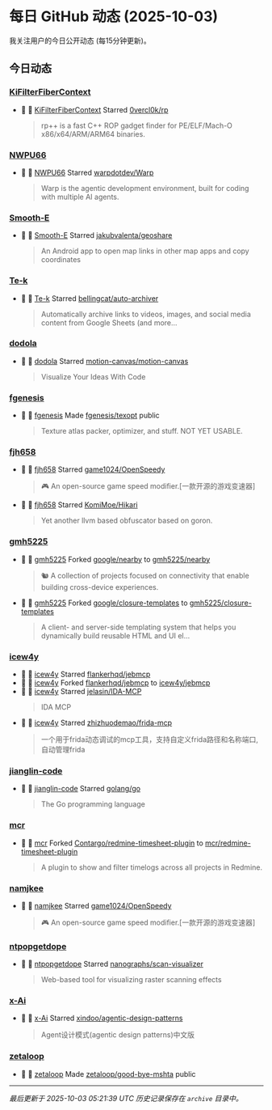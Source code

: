 # 每日 GitHub 动态 (2025-10-03)

我关注用户的今日公开动态 (每15分钟更新)。

## 今日动态

### [KiFilterFiberContext](https://github.com/KiFilterFiberContext)
- 🌟 👤 [KiFilterFiberContext](https://github.com/KiFilterFiberContext) Starred [0vercl0k/rp](https://github.com/0vercl0k/rp)
  > rp++ is a fast C++ ROP gadget finder for PE/ELF/Mach-O x86/x64/ARM/ARM64 binaries.

### [NWPU66](https://github.com/NWPU66)
- 🌟 👤 [NWPU66](https://github.com/NWPU66) Starred [warpdotdev/Warp](https://github.com/warpdotdev/Warp)
  > Warp is the agentic development environment, built for coding with multiple AI agents.

### [Smooth-E](https://github.com/Smooth-E)
- 🌟 👤 [Smooth-E](https://github.com/Smooth-E) Starred [jakubvalenta/geoshare](https://github.com/jakubvalenta/geoshare)
  > An Android app to open map links in other map apps and copy coordinates

### [Te-k](https://github.com/Te-k)
- 🌟 👤 [Te-k](https://github.com/Te-k) Starred [bellingcat/auto-archiver](https://github.com/bellingcat/auto-archiver)
  > Automatically archive links to videos, images, and social media content from Google Sheets (and more...

### [dodola](https://github.com/dodola)
- 🌟 👤 [dodola](https://github.com/dodola) Starred [motion-canvas/motion-canvas](https://github.com/motion-canvas/motion-canvas)
  > Visualize Your Ideas With Code

### [fgenesis](https://github.com/fgenesis)
- 🚀 👤 [fgenesis](https://github.com/fgenesis) Made [fgenesis/texopt](https://github.com/fgenesis/texopt) public
  > Texture atlas packer, optimizer, and stuff. NOT YET USABLE.

### [fjh658](https://github.com/fjh658)
- 🌟 👤 [fjh658](https://github.com/fjh658) Starred [game1024/OpenSpeedy](https://github.com/game1024/OpenSpeedy)
  > 🎮 An open-source game speed modifier.[一款开源的游戏变速器]
- 🌟 👤 [fjh658](https://github.com/fjh658) Starred [KomiMoe/Hikari](https://github.com/KomiMoe/Hikari)
  > Yet another llvm based obfuscator based on goron.

### [gmh5225](https://github.com/gmh5225)
- 🍴 👤 [gmh5225](https://github.com/gmh5225) Forked [google/nearby](https://github.com/google/nearby) to [gmh5225/nearby](https://github.com/gmh5225/nearby)
  > 🐿️ A collection of projects focused on connectivity that enable building cross-device experiences.
- 🍴 👤 [gmh5225](https://github.com/gmh5225) Forked [google/closure-templates](https://github.com/google/closure-templates) to [gmh5225/closure-templates](https://github.com/gmh5225/closure-templates)
  > A client- and server-side templating system that helps you dynamically build reusable HTML and UI el...

### [icew4y](https://github.com/icew4y)
- 🌟 👤 [icew4y](https://github.com/icew4y) Starred [flankerhqd/jebmcp](https://github.com/flankerhqd/jebmcp)
- 🍴 👤 [icew4y](https://github.com/icew4y) Forked [flankerhqd/jebmcp](https://github.com/flankerhqd/jebmcp) to [icew4y/jebmcp](https://github.com/icew4y/jebmcp)
- 🌟 👤 [icew4y](https://github.com/icew4y) Starred [jelasin/IDA-MCP](https://github.com/jelasin/IDA-MCP)
  > IDA MCP
- 🌟 👤 [icew4y](https://github.com/icew4y) Starred [zhizhuodemao/frida-mcp](https://github.com/zhizhuodemao/frida-mcp)
  > 一个用于frida动态调试的mcp工具，支持自定义frida路径和名称端口,自动管理frida

### [jianglin-code](https://github.com/jianglin-code)
- 🌟 👤 [jianglin-code](https://github.com/jianglin-code) Starred [golang/go](https://github.com/golang/go)
  > The Go programming language

### [mcr](https://github.com/mcr)
- 🍴 👤 [mcr](https://github.com/mcr) Forked [Contargo/redmine-timesheet-plugin](https://github.com/Contargo/redmine-timesheet-plugin) to [mcr/redmine-timesheet-plugin](https://github.com/mcr/redmine-timesheet-plugin)
  > A plugin to show and filter timelogs across all projects in Redmine.

### [namjkee](https://github.com/namjkee)
- 🌟 👤 [namjkee](https://github.com/namjkee) Starred [game1024/OpenSpeedy](https://github.com/game1024/OpenSpeedy)
  > 🎮 An open-source game speed modifier.[一款开源的游戏变速器]

### [ntpopgetdope](https://github.com/ntpopgetdope)
- 🌟 👤 [ntpopgetdope](https://github.com/ntpopgetdope) Starred [nanographs/scan-visualizer](https://github.com/nanographs/scan-visualizer)
  > Web-based tool for visualizing raster scanning effects

### [x-Ai](https://github.com/x-Ai)
- 🌟 👤 [x-Ai](https://github.com/x-Ai) Starred [xindoo/agentic-design-patterns](https://github.com/xindoo/agentic-design-patterns)
  > Agent设计模式(agentic design patterns)中文版

### [zetaloop](https://github.com/zetaloop)
- 🚀 👤 [zetaloop](https://github.com/zetaloop) Made [zetaloop/good-bye-mshta](https://github.com/zetaloop/good-bye-mshta) public


---
*最后更新于 2025-10-03 05:21:39 UTC*
*历史记录保存在 `archive` 目录中。*
